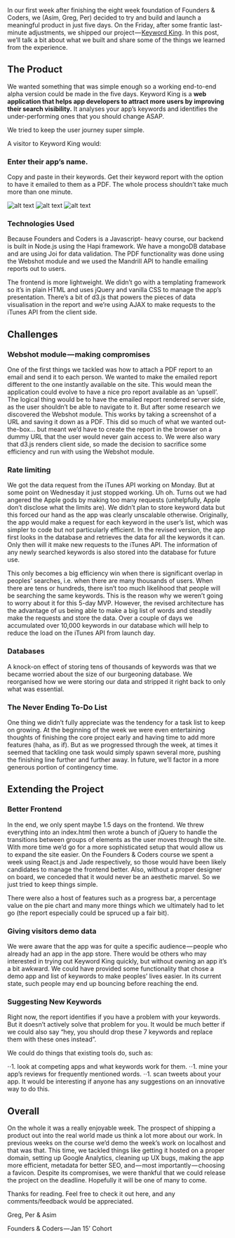 In our first week after finishing the eight week foundation of Founders & Coders, we (Asim, Greg, Per) decided to try and build and launch a meaningful product in just five days. On the Friday, after some frantic last-minute adjustments, we shipped our project — [Keyword King](http://www.keywordking.co/). In this post, we’ll talk a bit about what we built and share some of the things we learned from the experience.

## The Product
We wanted something that was simple enough so a working end-to-end alpha version could be made in the five days. Keyword King is a **web application that helps app developers to attract more users by improving their search visibility.** It analyses your app’s keywords and identifies the under-performing ones that you should change ASAP.

We tried to keep the user journey super simple.

A visitor to Keyword King would:

### Enter their app’s name.
Copy and paste in their keywords.
Get their keyword report with the option to have it emailed to them as a PDF.
The whole process shouldn’t take much more than one minute.

![alt text](/images/1.png)
![alt text](/images/2.png)
![alt text](/images/3.png)

### Technologies Used
Because Founders and Coders is a Javascript- heavy course, our backend is built in Node.js using the Hapi framework. We have a mongoDB database and are using Joi for data validation. The PDF functionality was done using the Webshot module and we used the Mandrill API to handle emailing reports out to users.

The frontend is more lightweight. We didn’t go with a templating framework so it’s in plain HTML and uses jQuery and vanilla CSS to manage the app’s presentation. There’s a bit of d3.js that powers the pieces of data visualisation in the report and we’re using AJAX to make requests to the iTunes API from the client side.


## Challenges

### Webshot module — making compromises
One of the first things we tackled was how to attach a PDF report to an email and send it to each person. We wanted to make the emailed report different to the one instantly available on the site. This would mean the application could evolve to have a nice pro report available as an ‘upsell’. The logical thing would be to have the emailed report rendered server side, as the user shouldn’t be able to navigate to it. But after some research we discovered the Webshot module. This works by taking a screenshot of a URL and saving it down as a PDF. This did so much of what we wanted out-the-box… but meant we’d have to create the report in the browser on a dummy URL that the user would never gain access to. We were also wary that d3.js renders client side, so made the decision to sacrifice some efficiency and run with using the Webshot module.

### Rate limiting
We got the data request from the iTunes API working on Monday. But at some point on Wednesday it just stopped working. Uh oh. Turns out we had angered the Apple gods by making too many requests (unhelpfully, Apple don’t disclose what the limits are). We didn’t plan to store keyword data but this forced our hand as the app was clearly unscalable otherwise. Originally, the app would make a request for each keyword in the user’s list, which was simpler to code but not particularly efficient. In the revised version, the app first looks in the database and retrieves the data for all the keywords it can. Only then will it make new requests to the iTunes API. The information of any newly searched keywords is also stored into the database for future use.

This only becomes a big efficiency win when there is significant overlap in peoples’ searches, i.e. when there are many thousands of users. When there are tens or hundreds, there isn’t too much likelihood that people will be searching the same keywords. This is the reason why we weren’t going to worry about it for this 5-day MVP. However, the revised architecture has the advantage of us being able to make a big list of words and steadily make the requests and store the data. Over a couple of days we accumulated over 10,000 keywords in our database which will help to reduce the load on the iTunes API from launch day.

### Databases
A knock-on effect of storing tens of thousands of keywords was that we became worried about the size of our burgeoning database. We reorganised how we were storing our data and stripped it right back to only what was essential.

### The Never Ending To-Do List
One thing we didn’t fully appreciate was the tendency for a task list to keep on growing. At the beginning of the week we were even entertaining thoughts of finishing the core project early and having time to add more features (haha, as if). But as we progressed through the week, at times it seemed that tackling one task would simply spawn several more, pushing the finishing line further and further away. In future, we’ll factor in a more generous portion of contingency time.


## Extending the Project

### Better Frontend
In the end, we only spent maybe 1.5 days on the frontend. We threw everything into an index.html then wrote a bunch of jQuery to handle the transitions between groups of elements as the user moves through the site. With more time we’d go for a more sophisticated setup that would allow us to expand the site easier. On the Founders & Coders course we spent a week using React.js and Jade respectively, so those would have been likely candidates to manage the frontend better. Also, without a proper designer on board, we conceded that it would never be an aesthetic marvel. So we just tried to keep things simple.

There were also a host of features such as a progress bar, a percentage value on the pie chart and many more things which we ultimately had to let go (the report especially could be spruced up a fair bit).

### Giving visitors demo data
We were aware that the app was for quite a specific audience — people who already had an app in the app store. There would be others who may interested in trying out Keyword King quickly, but without owning an app it’s a bit awkward. We could have provided some functionality that chose a demo app and list of keywords to make peoples’ lives easier. In its current state, such people may end up bouncing before reaching the end.

### Suggesting New Keywords
Right now, the report identifies if you have a problem with your keywords. But it doesn’t actively solve that problem for you. It would be much better if we could also say “hey, you should drop these 7 keywords and replace them with these ones instead”.

We could do things that existing tools do, such as:

⋅⋅1. look at competing apps and what keywords work for them.
⋅⋅1. mine your app’s reviews for frequently mentioned words.
⋅⋅1. scan tweets about your app.
It would be interesting if anyone has any suggestions on an innovative way to do this.


## Overall
On the whole it was a really enjoyable week. The prospect of shipping a product out into the real world made us think a lot more about our work. In previous weeks on the course we’d demo the week’s work on localhost and that was that. This time, we tackled things like getting it hosted on a proper domain, setting up Google Analytics, cleaning up UX bugs, making the app more efficient, metadata for better SEO, and — most importantly — choosing a favicon. Despite its compromises, we were thankful that we could release the project on the deadline. Hopefully it will be one of many to come.

Thanks for reading. Feel free to check it out here, and any comments/feedback would be appreciated.

Greg, Per & Asim

Founders & Coders — Jan 15’ Cohort

